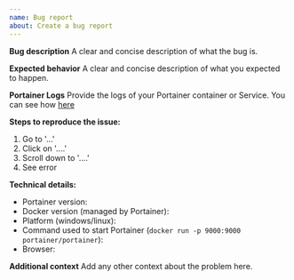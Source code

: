 ```yaml
---
name: Bug report
about: Create a bug report
---
```


<!--

Thanks for reporting a bug for Portainer !

You can find more information about Portainer support framework policy here: https://www.portainer.io/2019/04/portainer-support-policy/

Do you need help or have a question? Come chat with us on Slack http://portainer.io/slack/.

Before opening a new issue, make sure that we do not have any duplicates
already open. You can ensure this by searching the issue list for this
repository. If there is a duplicate, please close your issue and add a comment
to the existing issue instead.

Also, be sure to check our FAQ and documentation first: https://documentation.portainer.io/
-->

**Bug description**
A clear and concise description of what the bug is.

**Expected behavior**
A clear and concise description of what you expected to happen.

**Portainer Logs**
Provide the logs of your Portainer container or Service.
You can see how [here](https://documentation.portainer.io/archive/1.23.2/faq/#how-do-i-get-the-logs-from-portainer)

**Steps to reproduce the issue:**

1. Go to '...'
2. Click on '....'
3. Scroll down to '....'
4. See error

**Technical details:**

- Portainer version:
- Docker version (managed by Portainer):
- Platform (windows/linux):
- Command used to start Portainer (`docker run -p 9000:9000 portainer/portainer`):
- Browser:

**Additional context**
Add any other context about the problem here.

